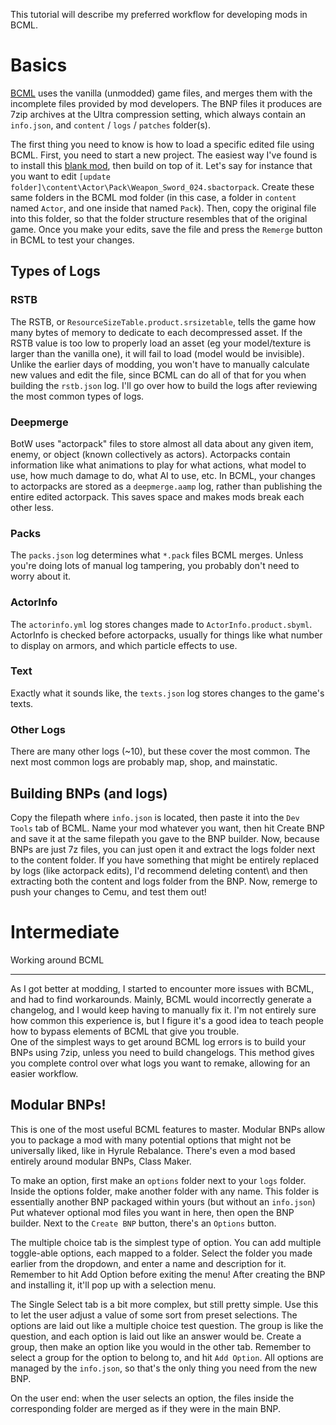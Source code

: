 This tutorial will describe my preferred workflow for developing mods in BCML.
  

# Basics

  
[BCML](https://github.com/NiceneNerd/BCML) uses the vanilla (unmodded) game files, and merges them with the incomplete files provided by mod developers. The BNP files it produces are 7zip archives at the Ultra compression setting, which always contain an `info.json`, and `content` / `logs` / `patches` folder(s).  
  
The first thing you need to know is how to load a specific edited file using BCML. First, you need to start a new project. The easiest way I've found is to install this [blank mod](https://cdn.discordapp.com/attachments/754471358553129082/888661075753578506/ValidMod.bnp), then build on top of it. Let's say for instance that you want to edit `[update folder]\content\Actor\Pack\Weapon_Sword_024.sbactorpack`. Create these same folders in the BCML mod folder (in this case, a folder in `content` named `Actor`, and one inside that named `Pack`). Then, copy the original file into this folder, so that the folder structure resembles that of the original game. Once you make your edits, save the file and press the `Remerge` button in BCML to test your changes.
  

Types of Logs
-------------

  

### RSTB  

The RSTB, or `ResourceSizeTable.product.srsizetable`, tells the game how many bytes of memory to dedicate to each decompressed asset. If the RSTB value is too low to properly load an asset (eg your model/texture is larger than the vanilla one), it will fail to load (model would be invisible). Unlike the earlier days of modding, you won't have to manually calculate new values and edit the file, since BCML can do all of that for you when building the `rstb.json` log. I'll go over how to build the logs after reviewing the most common types of logs.  
  

### Deepmerge

BotW uses "actorpack" files to store almost all data about any given item, enemy, or object (known collectively as actors). Actorpacks contain information like what animations to play for what actions, what model to use, how much damage to do, what AI to use, etc. In BCML, your changes to actorpacks are stored as a `deepmerge.aamp` log, rather than publishing the entire edited actorpack. This saves space and makes mods break each other less.  
  

### Packs

The `packs.json` log determines what `*.pack` files BCML merges. Unless you're doing lots of manual log tampering, you probably don't need to worry about it.  
  

### ActorInfo

The `actorinfo.yml` log stores changes made to `ActorInfo.product.sbyml`. ActorInfo is checked before actorpacks, usually for things like what number to display on armors, and which particle effects to use.  
  

### Text

Exactly what it sounds like, the `texts.json` log stores changes to the game's texts.  
  

### Other Logs

There are many other logs (~10), but these cover the most common. The next most common logs are probably map, shop, and mainstatic.  
  

Building BNPs (and logs)
------------------------

Copy the filepath where `info.json` is located, then paste it into the `Dev Tools` tab of BCML. Name your mod whatever you want, then hit Create BNP and save it at the same filepath you gave to the BNP builder. Now, because BNPs are just 7z files, you can just open it and extract the logs folder next to the content folder. If you have something that might be entirely replaced by logs (like actorpack edits), I'd recommend deleting content\\ and then extracting both the content and logs folder from the BNP. Now, remerge to push your changes to Cemu, and test them out!  
  

Intermediate
============

Working around BCML  

----------------------

As I got better at modding, I started to encounter more issues with BCML, and had to find workarounds. Mainly, BCML would incorrectly generate a changelog, and I would keep having to manually fix it. I'm not entirely sure how common this experience is, but I figure it's a good idea to teach people how to bypass elements of BCML that give you trouble.  
One of the simplest ways to get around BCML log errors is to build your BNPs using 7zip, unless you need to build changelogs. This method gives you complete control over what logs you want to remake, allowing for an easier workflow.  
  

Modular BNPs!
-------------

This is one of the most useful BCML features to master. Modular BNPs allow you to package a mod with many potential options that might not be universally liked, like in Hyrule Rebalance. There's even a mod based entirely around modular BNPs, Class Maker.  
  
To make an option, first make an `options` folder next to your `logs` folder. Inside the options folder, make another folder with any name. This folder is essentially another BNP packaged within yours (but without an `info.json`) Put whatever optional mod files you want in here, then open the BNP builder. Next to the `Create BNP` button, there's an `Options` button.  
  
The multiple choice tab is the simplest type of option. You can add multiple toggle-able options, each mapped to a folder. Select the folder you made earlier from the dropdown, and enter a name and description for it. Remember to hit Add Option before exiting the menu! After creating the BNP and installing it, it'll pop up with a selection menu.  
  
The Single Select tab is a bit more complex, but still pretty simple. Use this to let the user adjust a value of some sort from preset selections. The options are laid out like a multiple choice test question. The group is like the question, and each option is laid out like an answer would be. Create a group, then make an option like you would in the other tab. Remember to select a group for the option to belong to, and hit `Add Option`. All options are managed by the `info.json`, so that's the only thing you need from the new BNP.  
  
On the user end: when the user selects an option, the files inside the corresponding folder are merged as if they were in the main BNP.
